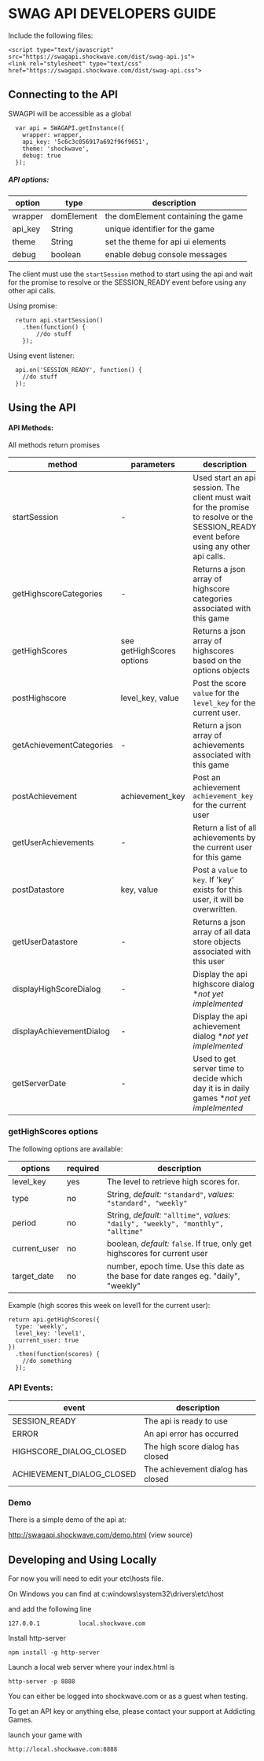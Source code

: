# SWAG API DEVELOPERS GUIDE

Include the following files:

```
<script type="text/javascript" src="https://swagapi.shockwave.com/dist/swag-api.js">
<link rel="stylesheet" type="text/css" href="https://swagapi.shockwave.com/dist/swag-api.css">
```

## Connecting to the API

SWAGPI will be accessible as a global

```
  var api = SWAGAPI.getInstance({
    wrapper: wrapper,
    api_key: '5c6c3c056917a692f96f9651',
    theme: 'shockwave',
    debug: true
  });
```

##### API options:

| option        | type           | description  |
| ------------- | ------------- | ----- |
|wrapper|domElement|the domElement containing the game
|api_key|String|unique identifier for the game
|theme|String|set the theme for api ui elements
|debug|boolean|enable debug console messages

 The client must use the `startSession` method to start using the api and wait for the promise to resolve or the SESSION_READY event before using any other api calls.

Using promise:
```
  return api.startSession()
    .then(function() {
        //do stuff
    });
```

Using event listener:
```
  api.on('SESSION_READY', function() {
    //do stuff
  });
```

<div class="page-break"></div>

## Using the API

####  API Methods:

All methods return promises

| method        | parameters           |  description |
| ------------- | ------------- | ----- |
| startSession| - | Used start an api session.  The client must wait for the promise to resolve or the SESSION_READY event before using any other api calls.
|getHighscoreCategories| - | Returns a json array of highscore categories associated with this game
|getHighScores| see getHighScores options | Returns a json array of highscores based on the options objects
|postHighscore| level_key, value | Post the score `value` for the `level_key` for the current user.
|getAchievementCategories| - | Return a json array of achievements associated with this game
|postAchievement| achievement_key | Post an achievement `achievement_key` for the current user
|getUserAchievements| - | Return a list of all achievements by the current user for this game
|postDatastore| key, value | Post a `value` to `key`.  If 'key' exists for this user, it will be overwritten.
|getUserDatastore| - | Returns a json array of all data store objects associated with this user
|displayHighScoreDialog | - | Display the api highscore dialog *_not yet implelmented_
|displayAchievementDialog | - | Display the api achievement dialog *_not yet implelmented_
|getServerDate | - | Used to get server time to decide which day it is in daily games *_not yet implelmented_

<div class="page-break"></div>

### getHighScores options

The following options are available:

| options        | required           |  description |
| ------------- | ------------- | ----- |
|level_key|yes|The level to retrieve high scores for.
|type|no|String, _default:_ `"standard"`, _values:_ `"standard", "weekly"`
|period|no|String, _default:_ `"alltime"`, _values:_ `"daily", "weekly", "monthly", "alltime"`
|current_user|no|boolean, _default:_ `false`.  If true, only get highscores for current user
|target_date|no|number, epoch time.  Use this date as the base for date ranges eg. "daily", "weekly"

Example (high scores this week on level1 for the current user):

```
return api.getHighScores({
  type: 'weekly',
  level_key: 'level1',
  current_user: true
})
  .then(function(scores) {
    //do something
  });
```


###  API Events:

| event        | description |
| ------------- | ------------- |
| SESSION_READY | The api is ready to use
| ERROR | An api error has occurred
| HIGHSCORE_DIALOG_CLOSED | The high score dialog has closed
| ACHIEVEMENT_DIALOG_CLOSED | The achievement dialog has closed

### Demo

There is a simple demo of the api at:

http://swagapi.shockwave.com/demo.html (view source)


## Developing and Using Locally

For now you will need to edit your etc\hosts file.

On Windows you can find at c:windows\system32\drivers\etc\host

and add the following line

```
127.0.0.1			local.shockwave.com
```

Install http-server

```
npm install -g http-server
```

Launch a local web server where your index.html is

```
http-server -p 8888
```

You can either be logged into shockwave.com or as a guest when testing.

To get an API key or anything else, please contact your support at Addicting Games.

launch your game with

```
http://local.shockwave.com:8888
```
